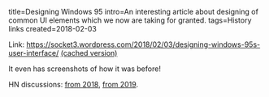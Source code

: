 title=Designing Windows 95
intro=An interesting article about designing of common UI elements which we now are taking for granted.
tags=History links
created=2018-02-03

Link: <https://socket3.wordpress.com/2018/02/03/designing-windows-95s-user-interface/> [(cached version)](http://archive.is/tTMQc)

It even has screenshots of how it was before!

HN discussions: [from 2018](https://news.ycombinator.com/item?id=16323105), [from 2019](https://news.ycombinator.com/item?id=21592970).
